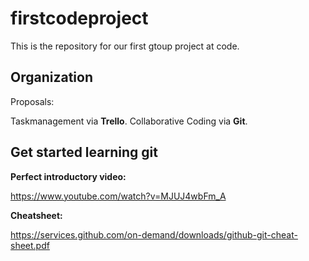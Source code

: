 # firstcodeproject

This is the repository for our first gtoup project at code.

## Organization

Proposals: 

Taskmanagement via **Trello**. 
Collaborative Coding via **Git**.


## Get started learning git 

**Perfect introductory video:**

https://www.youtube.com/watch?v=MJUJ4wbFm_A


**Cheatsheet:**

https://services.github.com/on-demand/downloads/github-git-cheat-sheet.pdf


